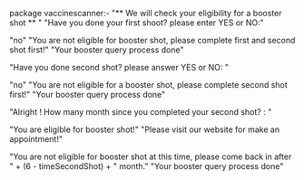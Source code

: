 package vaccinescanner:-
"** We will check your eligibility for a booster shot ** "
"Have you done your first shoot? please enter YES or NO:"

"no"
"You are not eligible for booster shot, please complete first and second shot first!"
"Your booster query process done"

"Have you done second shot? please answer YES or NO: "

"no"
"You are not eligible for a booster shot, please complete second shot first!"
"Your booster query process done"

"Alright ! How many month since you completed your second shot? : "

"You are eligible for booster shot!"
"Please visit our website for make an appointment!"

"You are not eligible for booster shot at this time, please come back in after " + (6 - timeSecondShot) + " month."
"Your booster query process done"


